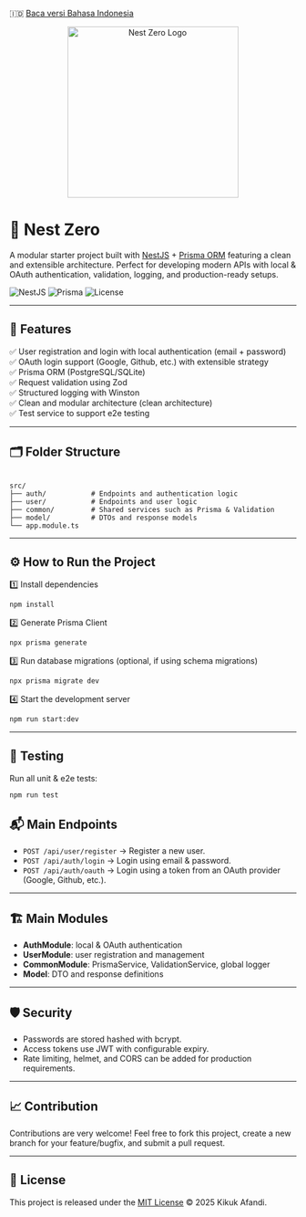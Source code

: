 🇮🇩 [Baca versi Bahasa Indonesia](./README.id.md)
<p align="center">
  <img src="https://blogger.googleusercontent.com/img/a/AVvXsEjWze3a-83ZfufvHCwCXUbJArVFOISUVf66dGYHaQ6MknBalveNaaGK-N-0I4ZegpcK-Z6haxg5baB0IZabMsI3DivSamutVh_EOM38KVNYgrTCXA1aBeAWib9tg6gx_NJc3caOzq9EA9ryiexN5MgNehHotbr_gUvSpgYVNvwOMmTeWS1A2E1CH_9ooBBj" alt="Nest Zero Logo" width="300"/>
</p>

# 🚀 Nest Zero

A modular starter project built with [NestJS](https://nestjs.com/) + [Prisma ORM](https://www.prisma.io/) featuring a clean and extensible architecture. Perfect for developing modern APIs with local & OAuth authentication, validation, logging, and production-ready setups.

![NestJS](https://img.shields.io/badge/NestJS-Backend-red) ![Prisma](https://img.shields.io/badge/Prisma-ORM-blue) ![License](https://img.shields.io/badge/license-MIT-green)

---

## 📌 Features

✅ User registration and login with local authentication (email + password)  
✅ OAuth login support (Google, Github, etc.) with extensible strategy  
✅ Prisma ORM (PostgreSQL/SQLite)  
✅ Request validation using Zod  
✅ Structured logging with Winston  
✅ Clean and modular architecture (clean architecture)  
✅ Test service to support e2e testing

---

## 🗂️ Folder Structure

```

src/
├── auth/           # Endpoints and authentication logic
├── user/           # Endpoints and user logic
├── common/         # Shared services such as Prisma & Validation
├── model/          # DTOs and response models
└── app.module.ts

```

---

## ⚙️ How to Run the Project

1️⃣ Install dependencies
```bash
npm install
```

2️⃣ Generate Prisma Client

```bash
npx prisma generate
```

3️⃣ Run database migrations (optional, if using schema migrations)

```bash
npx prisma migrate dev
```

4️⃣ Start the development server

```bash
npm run start:dev
```

---

## 🧪 Testing

Run all unit & e2e tests:

```bash
npm run test
```




## 📬 Main Endpoints

* `POST /api/user/register` → Register a new user.
* `POST /api/auth/login` → Login using email & password.
* `POST /api/auth/oauth` → Login using a token from an OAuth provider (Google, Github, etc.).

---

## 🏗️ Main Modules

* **AuthModule**: local & OAuth authentication
* **UserModule**: user registration and management
* **CommonModule**: PrismaService, ValidationService, global logger
* **Model**: DTO and response definitions

---

## 🛡️ Security

* Passwords are stored hashed with bcrypt.
* Access tokens use JWT with configurable expiry.
* Rate limiting, helmet, and CORS can be added for production requirements.

---

## 📈 Contribution

Contributions are very welcome!
Feel free to fork this project, create a new branch for your feature/bugfix, and submit a pull request.

---

## 📄 License

This project is released under the [MIT License](./LICENSE) © 2025 Kikuk Afandi.